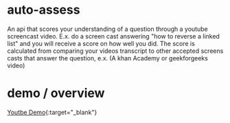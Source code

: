 # auto-assess
An api that scores your understanding of a question through a youtube screencast video.  E.x. do a screen cast answering "how to reverse a linked list" and you will receive a score on how well you did.  The score is calculated from comparing your videos transcript to other accepted screens casts that answer the question, e.x. (A khan Academy or geekforgeeks video)

# demo / overview
[Youtbe Demo](https://www.youtube.com/watch?v=NXbkYUl_Zmo){:target="_blank"}


